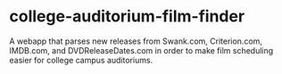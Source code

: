 # college-auditorium-film-finder
A webapp that parses new releases from Swank.com, Criterion.com, IMDB.com, and DVDReleaseDates.com in order to make film scheduling easier for college campus auditoriums.
